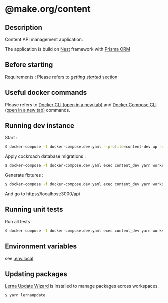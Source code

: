 # @make.org/content 

## Description

Content API management application.

The application is build on [Nest](https://nestjs.com/) framework with [Prisma ORM](https://www.prisma.io/)

## Before starting

Requirements :
Please refers to [*getting started* section](../../README.md#getting-started)


## Useful docker commands
Please refers to <a href="https://docs.docker.com/engine/reference/commandline/docker/" target="_blank">Docker CLI (open in a new tab)</a> and <a href="https://docs.docker.com/compose/reference/" target="_blank">Docker Compose CLI (open in a new tab)</a> commands.

## Running dev instance

Start :

```bash
$ docker-compose -f docker-compose.dev.yaml --profile=content-dev up -d
```

Apply cockroach database migrations :

```bash
$ docker-compose -f docker-compose.dev.yaml exec content_dev yarn workspace @make.org/content prisma migrate deploy
```

Generate fixtures :

```bash
$ docker-compose -f docker-compose.dev.yaml exec content_dev yarn workspace @make.org/content prisma db seed 
```

And go to https://localhost:3000/api


## Running unit tests


Run all tests
```bash
$ docker-compose -f docker-compose.dev.yaml exec content_dev yarn workspace @make.org/content test 
```

## Environment variables

see [.env.local](./env.local)


## Updating packages
[Lerna Update Wizard](https://github.com/Anifacted/lerna-update-wizard) is installed to manage packages across workspaces.

```bash
$ yarn lernaupdate
